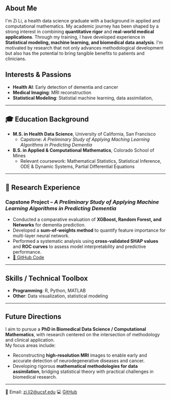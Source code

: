 ## About Me

I'm Zi Li, a health data science graduate with a background in applied and computational mathematics. 
My academic journey has been shaped by a strong interest in combining **quantitative rigor** and **real-world medical applications**. Through my training, I have developed experience in **Statistical modeling, machine learning, and biomedical data analysis**.
I'm motivated by research that not only advances methodological development but also has the potential to bring tangible benefits to patients and clinicians. 

## Interests & Passions

- **Health AI**: Early detection of dementia and cancer  
- **Medical Imaging**: MRI reconstruction  
- **Statistical Modeling**: Statistial machine learning, data assimilation, 

---

## 🎓 Education Background
- **M.S. in Health Data Science**, University of California, San Francisco  
  - Capstone: *A Preliminary Study of Applying Maching Learning Algorithms in Predicting Dementia*  
- **B.S. in Applied & Computational Mathematics**, Colorado School of Mines  
  - Relevant coursework: Mathematical Statistics, Statistical Inference, ODE & Dynamic Systems, Partial Differential Equations

---

## 🔬 Research Experience
### Capstone Project – *A Preliminary Study of Applying Machine Learning Algorithms in Predicting Dementia*  
- Conducted a comparative evaluation of **XGBoost, Random Forest, and Networks** for dementia prediction.
- Developed a **sum-of-weights method** to quantify feature importance for multi-layer neural network.  
- Performed a systematic analysis using **cross-validated SHAP values** and **ROC curves** to assess model interpretability and predictive performance.
- [🔗 GitHub Code](https://github.com/zli0811/-portfolio)  

---

## Skills / Technical Toolbox
- **Programming**: R, Python, MATLAB  
- **Other**: Data visualization, statistical modeling  

---

## Future Directions
I aim to pursue a **PhD in Biomedical Data Science / Computational Mathematics**, with research centered on the intersection of methodology and clinical application.  
My focus areas include:  
- Reconstructing **high-resolution MRI** images to enable early and accurate detection of neurodegenerative diseases and cancer.  
- Developing rigorous **mathematical methodologies for data assimilation**, bridging statistical theory with practical challenges in biomedical research.  

---

📧 Email: zi.li2@ucsf.edu
💻 [GitHub](https://github.com/zli0811)  

